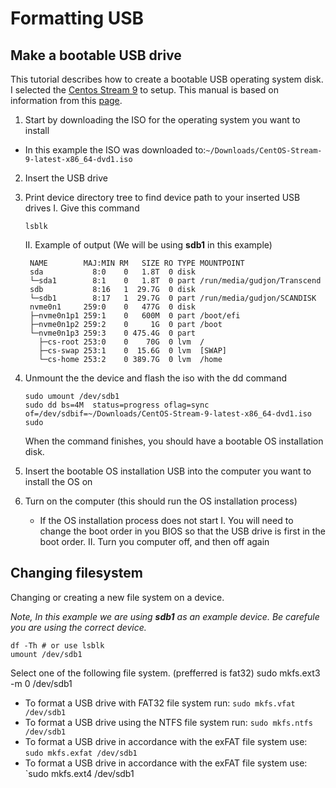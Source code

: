# Formatting USB
## Make a bootable USB drive
This tutorial describes how to create a bootable USB operating system disk. 
I selected the [Centos Stream 9](https://www.centos.org/centos-stream/) to setup. This manual is based on information from this [page](https://linuxize.com/post/how-to-create-a-bootable-centos-7-usb-stick-on-linux/).
1. Start by downloading the ISO for the operating system you want to install
  - In this example the ISO was downloaded to:`~/Downloads/CentOS-Stream-9-latest-x86_64-dvd1.iso`
2. Insert the USB drive
3.  Print device directory tree to find device path to your inserted USB drives
    I. Give this command
       ```shell 
       lsblk
       ```
  
    II. Example of output (We will be using **sdb1** in this example)
    ```
     NAME        MAJ:MIN RM   SIZE RO TYPE MOUNTPOINT
     sda           8:0    0   1.8T  0 disk 
     └─sda1        8:1    0   1.8T  0 part /run/media/gudjon/Transcend
     sdb           8:16   1  29.7G  0 disk 
     └─sdb1        8:17   1  29.7G  0 part /run/media/gudjon/SCANDISK
     nvme0n1     259:0    0   477G  0 disk 
     ├─nvme0n1p1 259:1    0   600M  0 part /boot/efi
     ├─nvme0n1p2 259:2    0     1G  0 part /boot
     └─nvme0n1p3 259:3    0 475.4G  0 part 
       ├─cs-root 253:0    0    70G  0 lvm  /
       ├─cs-swap 253:1    0  15.6G  0 lvm  [SWAP]
       └─cs-home 253:2    0 389.7G  0 lvm  /home
     ```
4. Unmount the the device and flash the iso with the dd command
   ```shell 
   sudo umount /dev/sdb1
   sudo dd bs=4M  status=progress oflag=sync of=/dev/sdbif=~/Downloads/CentOS-Stream-9-latest-x86_64-dvd1.iso
   sudo 
   ```
   When the command finishes, you should have a bootable OS installation disk.
5. Insert the bootable OS installation USB into the computer you want to install the OS on
6. Turn on the computer (this should run the OS installation process)
   - If the OS installation process does not start 
      I.  You will need to change the boot order in you BIOS so that the USB drive is first in the boot order.
      II. Turn you computer off, and then off again

## Changing filesystem
Changing or creating a new file system on a device.

*Note, In this example we are using **sdb1** as an example device.  Be carefule you are using the correct device.*

```
df -Th # or use lsblk
umount /dev/sdb1
```
Select one of the following file system.  (prefferred is fat32)
sudo mkfs.ext3 -m 0 /dev/sdb1
 - To format a USB drive with FAT32     file system run: `sudo mkfs.vfat /dev/sdb1`
 - To format a USB drive using the NTFS file system run: `sudo mkfs.ntfs /dev/sdb1`
 - To format a USB drive in accordance with the exFAT file system use: `sudo mkfs.exfat /dev/sdb1`
 - To format a USB drive in accordance with the exFAT file system use: `sudo mkfs.ext4 /dev/sdb1

